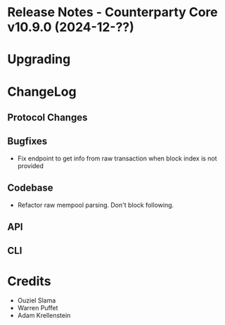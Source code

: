 # Release Notes - Counterparty Core v10.9.0 (2024-12-??)


# Upgrading

# ChangeLog

## Protocol Changes

## Bugfixes

- Fix endpoint to get info from raw transaction when block index is not provided

## Codebase

- Refactor raw mempool parsing. Don't block following.

## API

## CLI

# Credits

- Ouziel Slama
- Warren Puffet
- Adam Krellenstein
